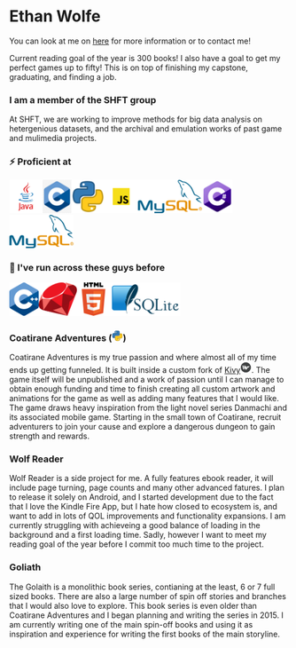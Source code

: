 # Ethan Wolfe
You can look at me on [here](https://ethanwolfe.myftp.biz) for more information or to contact me!

Current reading goal of the year is 300 books!
I also have a goal to get my perfect games up to fifty!
This is on top of finishing my capstone, graduating, and finding a job.

### I am a member of the SHFT group
At SHFT, we are working to improve methods for big data analysis on hetergenious datasets, and the archival and emulation works of past game and mulimedia projects.

### ⚡ Proficient at
<img src="java.png" height="60"></img><img src="c.png" height="60"></img><img src="python.png" height="60"></img><img src="javascript.png" height="60"></img><img src="mysql.png" height="60"></img><img src="C_Sharp_logo.svg" height="60"></img><img src="mysql.png" height="60"></img>
### 🏃 I've run across these guys before
<img src="C_plus_plus.png" height="60"></img><img src="ruby.png" height="60"></img><img src="html.png" height="60"></img><img src="sqlite.png" height="60"></img>

### Coatirane Adventures (<img src="python.png" width="20" height="20"></img>)

Coatirane Adventures is my true passion and where almost all of my time ends up getting funneled. It is built inside a custom fork of [Kivy](https://github.com/eman1can/kivy)<img src="kivy.png" width="20" height="20"></img>. The game itself will be unpublished and a work of passion until I can manage to obtain enough funding and time to finish creating all custom artwork and animations for the game as well as adding many features that I would like. The game draws heavy inspiration from the light novel series Danmachi and its associated mobile game.
Starting in the small town of Coatirane, recruit adventurers to join your cause and explore a dangerous dungeon to gain strength and rewards.

### Wolf Reader

Wolf Reader is a side project for me. A fully features ebook reader, it will include page turning, page counts and many other advanced fatures. I plan to release it solely on Android, and I started development due to the fact that I love the Kindle Fire App, but I hate how closed to ecosystem is, and want to add in lots of QOL improvements and functionality expansions. I am currently struggling with achieveing a good balance of loading in the background and a first loading time. Sadly, however I want to meet my reading goal of the year before I commit too much time to the project.

### Goliath

The Golaith is a monolithic book series, contianing at the least, 6 or 7 full sized books. There are also a large number of spin off stories and branches that I would also love to explore. This book series is even older than Coatirane Adventures and I began planning and writing the series in 2015. I am currently writing one of the main spin-off books and using it as inspiration and experience for writing the first books of the main storyline. 
